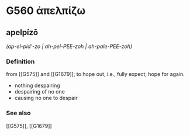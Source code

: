 # G560 ἀπελπίζω

## apelpízō

_(ap-el-pid'-zo | ah-pel-PEE-zoh | ah-pale-PEE-zoh)_

### Definition

from [[G575]] and [[G1679]]; to hope out, i.e., fully expect; hope for again.

- nothing despairing
- despairing of no one
- causing no one to despair

### See also

[[G575]], [[G1679]]

